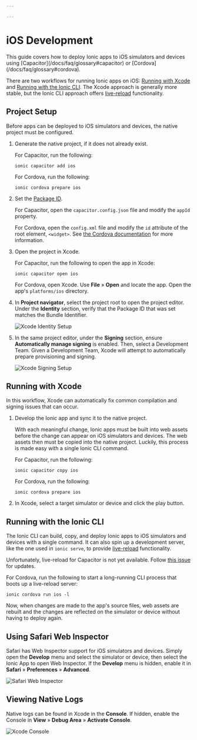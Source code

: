 ```yaml
---

---
```


# iOS Development

<p class="intro">
This guide covers how to deploy Ionic apps to iOS simulators and devices using [Capacitor](/docs/faq/glossary#capacitor) or [Cordova](/docs/faq/glossary#cordova).
</p>

There are two workflows for running Ionic apps on iOS: [Running with Xcode](#running-with-xcode) and [Running with the Ionic CLI](#running-with-the-ionic-cli). The Xcode approach is generally more stable, but the Ionic CLI approach offers [live-reload](/docs/faq/glossary#livereload) functionality.

## Project Setup

Before apps can be deployed to iOS simulators and devices, the native project must be configured.

1. Generate the native project, if it does not already exist.

    For Capacitor, run the following:

    ```shell
    ionic capacitor add ios
    ```

    For Cordova, run the following:

    ```shell
    ionic cordova prepare ios
    ```

1. Set the [Package ID](/docs/faq/glossary#package-id).

    For Capacitor, open the `capacitor.config.json` file and modify the `appId` property.

    For Cordova, open the `config.xml` file and modify the `id` attribute of the root element, `<widget>`. See [the Cordova documentation](https://cordova.apache.org/docs/en/latest/config_ref/#widget) for more information.

1. Open the project in Xcode.

    For Capacitor, run the following to open the app in Xcode:

    ```shell
    ionic capacitor open ios
    ```

    For Cordova, open Xcode. Use **File** &raquo; **Open** and locate the app. Open the app's `platforms/ios` directory.

1. In **Project navigator**, select the project root to open the project editor. Under the **Identity** section, verify that the Package ID that was set matches the Bundle Identifier.

    ![Xcode Identity Setup](../assets/img/running/ios-xcode-identity-setup.png)

1. In the same project editor, under the **Signing** section, ensure **Automatically manage signing** is enabled. Then, select a Development Team. Given a Development Team, Xcode will attempt to automatically prepare provisioning and signing.

    ![Xcode Signing Setup](../assets/img/running/ios-xcode-signing-setup.png)

## Running with Xcode

In this workflow, Xcode can automatically fix common compilation and signing issues that can occur.

1. Develop the Ionic app and sync it to the native project.

    With each meaningful change, Ionic apps must be built into web assets before the change can appear on iOS simulators and devices. The web assets then must be copied into the native project. Luckily, this process is made easy with a single Ionic CLI command.

    For Capacitor, run the following:

    ```shell
    ionic capacitor copy ios
    ```

    For Cordova, run the following:

    ```shell
    ionic cordova prepare ios
    ```

1. In Xcode, select a target simulator or device and click the play button.

## Running with the Ionic CLI

The Ionic CLI can build, copy, and deploy Ionic apps to iOS simulators and devices with a single command. It can also spin up a development server, like the one used in `ionic serve`, to provide [live-reload](/docs/faq/glossary#livereload) functionality.

Unfortunately, live-reload for Capacitor is not yet available. Follow [this issue](https://github.com/ionic-team/ionic-cli/issues/3130) for updates.

For Cordova, run the following to start a long-running CLI process that boots up a live-reload server:

```shell
ionic cordova run ios -l
```

Now, when changes are made to the app's source files, web assets are rebuilt and the changes are reflected on the simulator or device without having to deploy again.

## Using Safari Web Inspector

Safari has Web Inspector support for iOS simulators and devices. Simply open the **Develop** menu and select the simulator or device, then select the Ionic App to open Web Inspector. If the **Develop** menu is hidden, enable it in **Safari** &raquo; **Preferences** &raquo; **Advanced**.

![Safari Web Inspector](../assets/img/running/ios-safari-web-inspector-timelines.png)

## Viewing Native Logs

Native logs can be found in Xcode in the **Console**. If hidden, enable the Console in **View** &raquo; **Debug Area** &raquo; **Activate Console**.

![Xcode Console](../assets/img/running/ios-xcode-console.png)

